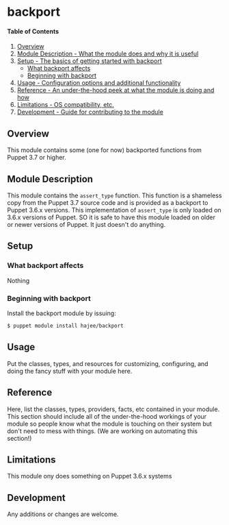 # backport

#### Table of Contents

1. [Overview](#overview)
2. [Module Description - What the module does and why it is useful](#module-description)
3. [Setup - The basics of getting started with backport](#setup)
    * [What backport affects](#what-backport-affects)
    * [Beginning with backport](#beginning-with-backport)
4. [Usage - Configuration options and additional functionality](#usage)
5. [Reference - An under-the-hood peek at what the module is doing and how](#reference)
5. [Limitations - OS compatibility, etc.](#limitations)
6. [Development - Guide for contributing to the module](#development)

## Overview

This module contains some (one for now) backported functions from Puppet 3.7 or higher. 

## Module Description

This module contains the `assert_type` function. This function is a shameless copy from the Puppet 3.7 source code and is provided as a backport to Puppet 3.6.x versions. This implementation of `assert_type` is only loaded on 3.6.x versions of Puppet. SO it is safe to have this module loaded on older or newer versions of Puppet. It just doesn't do anything.

## Setup

### What backport affects

Nothing


### Beginning with backport

Install the backport module by issuing:

```sh
$ puppet module install hajee/backport
```


## Usage

Put the classes, types, and resources for customizing, configuring, and doing
the fancy stuff with your module here.

## Reference

Here, list the classes, types, providers, facts, etc contained in your module.
This section should include all of the under-the-hood workings of your module so
people know what the module is touching on their system but don't need to mess
with things. (We are working on automating this section!)

## Limitations

This module ony does something on Puppet 3.6.x systems

## Development

Any additions or changes are welcome.

